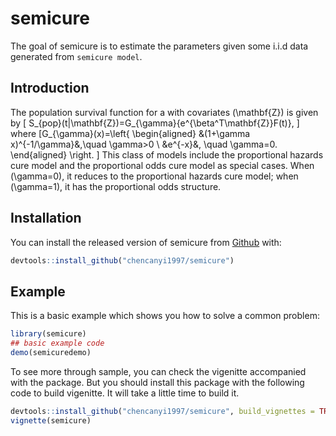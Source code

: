 
<!-- README.md is generated from README.Rmd. Please edit that file -->

# semicure

<!-- badges: start -->

<!-- badges: end -->

The goal of semicure is to estimate the parameters given some i.i.d data
generated from `semicure model`.

## Introduction

The population survival function for a with covariates \(\mathbf{Z}\) is
given by \[
S_{pop}(t|\mathbf{Z})=G_{\gamma}\{e^{\beta^T\mathbf{Z}}F(t)\},
\] where \[G_{\gamma}(x)=\left\{
\begin{aligned}
&(1+\gamma x)^{-1/\gamma}&,\quad \gamma>0 \\
&e^{-x}&, \quad \gamma=0.
\end{aligned}
\right.
\] This class of models include the proportional hazards cure model and
the proportional odds cure model as special cases. When \(\gamma=0\), it
reduces to the proportional hazards cure model; when \(\gamma=1\), it
has the proportional odds structure.

## Installation

You can install the released version of semicure from
[Github](https://github.com/chencanyi1997/semicure) with:

``` r
devtools::install_github("chencanyi1997/semicure")
```

## Example

This is a basic example which shows you how to solve a common problem:

``` r
library(semicure)
## basic example code
demo(semicuredemo)
```

To see more through sample, you can check the vigenitte accompanied with
the package. But you should install this package with the following code
to build vigenitte. It will take a little time to build
it.

``` r
devtools::install_github("chencanyi1997/semicure", build_vignettes = TRUE)
vignette(semicure)
```
